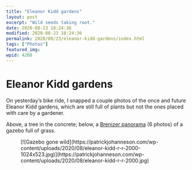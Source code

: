 ```yaml
---
title: "Eleanor Kidd gardens"
layout: post
excerpt: "Wild seeds taking root."
date: 2020-08-23 18:24:36
modified: 2020-08-23 18:24:36
permalink: 2020/08/23/eleanor-kidd-gardens/index.html
tags: ["Photos"]
featured_img: 
wpid: 4208
---
```


# Eleanor Kidd gardens

On yesterday’s bike ride, I snapped a couple photos of the once and future Eleanor Kidd gardens, which are still full of plants but not the ones placed with care by a gardener.

Above, a tree in the concrete; below, a [Brenizer panorama](https://photographylife.com/advanced-photography-techniques-brenizer-method-panorama) (6 photos) of a gazebo full of grass.

<figure class="wp-block-image size-large">[![Gazebo gone wild](https://patrickjohanneson.com/wp-content/uploads/2020/08/eleanor-kidd-r-r-2000-1024x523.jpg)](https://patrickjohanneson.com/wp-content/uploads/2020/08/eleanor-kidd-r-r-2000.jpg)</figure>